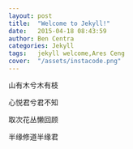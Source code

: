 ```yaml
---
layout: post
title:  "Welcome to Jekyll!"
date:   2015-04-18 08:43:59
author: Ben Centra
categories: Jekyll
tags:	jekyll welcome,Ares Ceng
cover:  "/assets/instacode.png"
---
```




山有木兮木有枝

心悦君兮君不知 



取次花丛懒回顾

半缘修道半缘君
